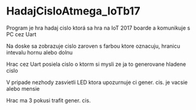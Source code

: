 # HadajCisloAtmega_IoTb17
Program je hra hadaj cislo ktorá sa hra na IoT 2017 boarde a komunikuje s PC cez Uart

Na doske sa zobrazuje cislo zaroven s farbou ktore oznacuju, hranicu intevalu hornu alebo dolnu

Hrac cez Uart posiela cislo o ktorm si mysli ze ja to generovane hladene cislo

V pripade nezhody zasvietli LED ktora upozurnuje ci gener. cis. je vacsie alebo mensie

Hrac ma 3 pokusi trafit gener. cis. 
